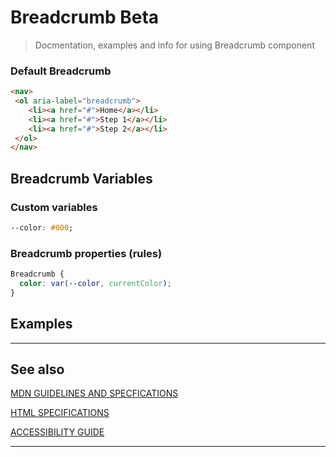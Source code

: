 # Breadcrumb <span role="note" style="--note: var(--beta)">Beta</span>

> Docmentation, examples and info for using Breadcrumb component

### Default Breadcrumb

```html preview
<nav>
 <ol aria-label="breadcrumb">
    <li><a href="#">Home</a></li>
    <li><a href="#">Step 1</a></li>
    <li><a href="#">Step 2</a></li>
 </ol>
</nav>
```

## Breadcrumb Variables

### Custom variables

```css
--color: #000;
```

### Breadcrumb properties (rules)

```css
Breadcrumb {
  color: var(--color, currentColor);
}
```

## Examples

----
## See also



[MDN GUIDELINES AND SPECFICATIONS](https: ':_target="_blank"')

[HTML SPECIFICATIONS](https:// ':_target="_blank"')

[ACCESSIBILITY GUIDE](https:// ':_target="_blank"')

----
